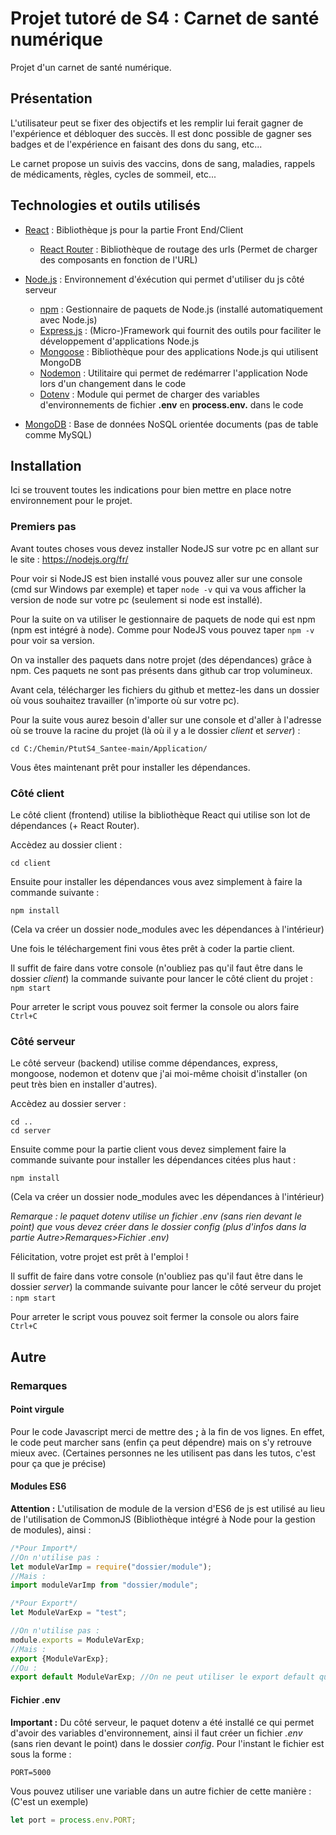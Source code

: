 # Projet tutoré de S4 : Carnet de santé numérique

Projet d'un carnet de santé numérique.

## Présentation

L'utilisateur peut se fixer des objectifs et les remplir lui ferait gagner de l'expérience et débloquer des succès.
Il est donc possible de gagner ses badges et de l'expérience en faisant des dons du sang, etc...

Le carnet propose un suivis des vaccins, dons de sang, maladies, rappels de médicaments, règles, cycles de sommeil, etc...


## Technologies et outils utilisés

* [React](https://fr.reactjs.org) : Bibliothèque js pour la partie Front End/Client
  * [React Router](https://reactrouter.com) : Bibliothèque de routage des urls (Permet de charger des composants en fonction de l'URL)

* [Node.js](https://nodejs.org/fr/) : Environnement d'éxécution qui permet d'utiliser du js côté serveur
  * [npm](https://www.npmjs.com) : Gestionnaire de paquets de Node.js (installé automatiquement avec Node.js)
  * [Express.js](https://expressjs.com/fr/) : (Micro-)Framework qui fournit des outils pour faciliter le développement d'applications Node.js
  * [Mongoose](https://mongoosejs.com) : Bibliothèque pour des applications Node.js qui utilisent MongoDB
  * [Nodemon](https://nodemon.io) : Utilitaire qui permet de redémarrer l'application Node lors d'un changement dans le code
  * [Dotenv](https://www.npmjs.com/package/dotenv) : Module qui permet de charger des variables d'environnements de fichier **.env** en **process.env.** dans le code

* [MongoDB](https://www.mongodb.com/fr) : Base de données NoSQL orientée documents (pas de table comme MySQL)


## Installation

Ici se trouvent toutes les indications pour bien mettre en place notre environnement pour le projet.

### Premiers pas

Avant toutes choses vous devez installer NodeJS sur votre pc en allant sur le site : https://nodejs.org/fr/

Pour voir si NodeJS est bien installé vous pouvez aller sur une console (cmd sur Windows par exemple) et taper ```node -v``` qui va vous afficher la version de node sur votre pc (seulement si node est installé).

Pour la suite on va utiliser le gestionnaire de paquets de node qui est npm (npm est intégré à node). Comme pour NodeJS vous pouvez taper ```npm -v``` pour voir sa version.

On va installer des paquets dans notre projet (des dépendances) grâce à npm. Ces paquets ne sont pas présents dans github car trop volumineux.

Avant cela, télécharger les fichiers du github et mettez-les dans un dossier où vous souhaitez travailler (n'importe où sur votre pc).

Pour la suite vous aurez besoin d'aller sur une console et d'aller à l'adresse où se trouve la racine du projet (là où il y a le dossier *client* et *server*) :

```
cd C:/Chemin/PtutS4_Santee-main/Application/
```

Vous êtes maintenant prêt pour installer les dépendances.

### Côté client

Le côté client (frontend) utilise la bibliothèque React qui utilise son lot de dépendances (+ React Router).

Accèdez au dossier client :
```
cd client
```

Ensuite pour installer les dépendances vous avez simplement à faire la commande suivante :
```
npm install
```
(Cela va créer un dossier node_modules avec les dépendances à l'intérieur)

Une fois le téléchargement fini vous êtes prêt à coder la partie client.

Il suffit de faire dans votre console (n'oubliez pas qu'il faut être dans le dossier *client*) la commande suivante pour lancer le côté client du projet : ```npm start```

Pour arreter le script vous pouvez soit fermer la console ou alors faire ```Ctrl+C```


### Côté serveur

Le côté serveur (backend) utilise comme dépendances, express, mongoose, nodemon et dotenv que j'ai moi-même choisit d'installer (on peut très bien en installer d'autres).

Accèdez au dossier server :
```
cd ..
cd server
```

Ensuite comme pour la partie client vous devez simplement faire la commande suivante pour installer les dépendances citées plus haut :
```
npm install
```
(Cela va créer un dossier node_modules avec les dépendances à l'intérieur)

*Remarque : le paquet dotenv utilise un fichier .env (sans rien devant le point) que vous devez créer dans le dossier config (plus d'infos dans la partie Autre>Remarques>Fichier .env)*

Félicitation, votre projet est prêt à l'emploi !

Il suffit de faire dans votre console (n'oubliez pas qu'il faut être dans le dossier *server*) la commande suivante pour lancer le côté serveur du projet : ```npm start```

Pour arreter le script vous pouvez soit fermer la console ou alors faire ```Ctrl+C```

## Autre

### Remarques

#### Point virgule
Pour le code Javascript merci de mettre des **;** à la fin de vos lignes. En effet, le code peut marcher sans (enfin ça peut dépendre) mais on s'y retrouve mieux avec. (Certaines personnes ne les utilisent pas dans les tutos, c'est pour ça que je précise)

#### Modules ES6
**Attention :** L'utilisation de module de la version d'ES6 de js est utilisé au lieu de l'utilisation de CommonJS (Bibliothèque intégré à Node pour la gestion de modules), ainsi :
```javascript
/*Pour Import*/
//On n'utilise pas :
let moduleVarImp = require("dossier/module");
//Mais :
import moduleVarImp from "dossier/module";

/*Pour Export*/
let ModuleVarExp = "test";

//On n'utilise pas :
module.exports = ModuleVarExp;
//Mais :
export {ModuleVarExp};
//Ou :
export default ModuleVarExp; //On ne peut utiliser le export default qu'une fois dans un document
```

#### Fichier .env
**Important :** Du côté serveur, le paquet dotenv a été installé ce qui permet d'avoir des variables d'environnement, ainsi il faut créer un fichier *.env* (sans rien devant le point) dans le dossier *config*. Pour l'instant le fichier est sous la forme :
```
PORT=5000
```
Vous pouvez utiliser une variable dans un autre fichier de cette manière : (C'est un exemple)
```javascript
let port = process.env.PORT;
```